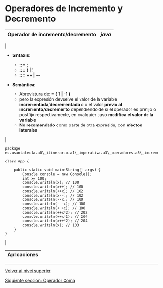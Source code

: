 # Operadores de Incremento y Decremento






| Operador de incremento/decremento | *java* |
| --- | --- |
| 
* **Sintaxis**:


	+ *<sentencia>* **::=** *<expresion>* **;**
	+ *<expresion>* **::=** **(** *<identificador>* *<operadorIncrementoDecremento>* **|** *<operadorIncrementoDecremento>* *<identificador>* **)**
	+ *<operadorIncrementoDecremento>* **::=** **++** **|** **--**

* **Semántica**:


	+ Abreviatura de: *<identificador>* **=** *<identificador>* *<operador>* **(** 1 **|** -1 **)**
	+ pero la expresión devuelve el valor de la variable **incrementada/decrementada** o o el valor **previo al incremento/decremento** dependiendo de si el operador es prefijo o postfijo respectivamente, en cualquier caso **modifica el valor de la variable**
	+ **No recomendado** como parte de otra expresión, con **efectos laterales**



 | 


```
package es.usantatecla.a0\_itinerario.a1\_imperativa.a3\_operadores.a5\_incrementoDecremento;

class App {

    public static void main(String[] args) {
        Console console = new Console();
        int x= 100;
        console.writeln(x); // 100
        console.writeln(x++); // 100
        console.writeln(++x); // 102
        console.writeln(x--); // 102
        console.writeln(--x); // 100
        console.writeln(- -x); // 100
        console.writeln(+ +x); // 100
        console.writeln(++x*2); // 202
        console.writeln(++x*2); // 204
        console.writeln(x++*2); // 204
        console.writeln(x); // 103
    }
}
```


 |








| **Aplicaciones** |
| --- |


---

[Volver al nivel superior](../README.md)

[Siguiente sección: Operador Coma](../u5commaOperator/README.md)
